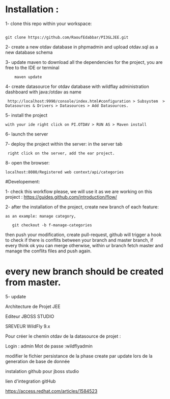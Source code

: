 # Installation : 

1- clone this repo within your workspace:

``` 

git clone https://github.com/RaoufEdabbar/PI3GLJEE.git

```

2- create a new otdav database in phpmadmin and upload otdav.sql as a new database schema

3- update maven to download all the dependencies for the project, you are free to the IDE or terminal

``` 
    maven update
```

4- create datasource for otdav database with wildflay administration dashboard with  java:/otdav as name

```
 http://localhost:9990/console/index.html#configuration > Subsystem  > Datasources & Drivers > Datasources > Add Datasources.
``` 


5- install the project

``` with your ide right click on PI.OTDAV > RUN AS > Maven install ```

6- launch the server

7- deploy the project within the server: in the server tab

``` 
 right click on the server, add the ear project.
``` 

8- open the browser:

``` 
localhost:8080/Registered web context/api/categories

```


#Developement:

1- check this workflow please, we will use it as we are working on this project : https://guides.github.com/introduction/flow/

2- after the installation of the project, create new branch of each feature:
   
    as an example: manage category,

  ``` 
     git checkout -b f-manage-categories 
  ```

  then push your modification, create pull-request, github will trigger a hook to check if there is conflits between your branch and master branch, if every think ok you can merge otherwise, within ur branch fetch master and manage the conflits files and push again.


  # every new branch should be created from master.


5- update  

Architecture de Projet JEE

Editeur JBOSS STUDIO

SREVEUR WildFly 9.x

Pour créer le chemin otdav de la datasource de projet :

Login        : admin
Mot de passe :wildflyadmin

modifier le fichier persistance de la phase create par update lors de la generation de base de donnée 


instalation github pour jboss studio

lien d'integration gitHub

https://access.redhat.com/articles/1584523




